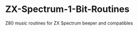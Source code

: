 ZX-Spectrum-1-Bit-Routines
==========================

Z80 music routines for ZX Spectrum beeper and compatibles
